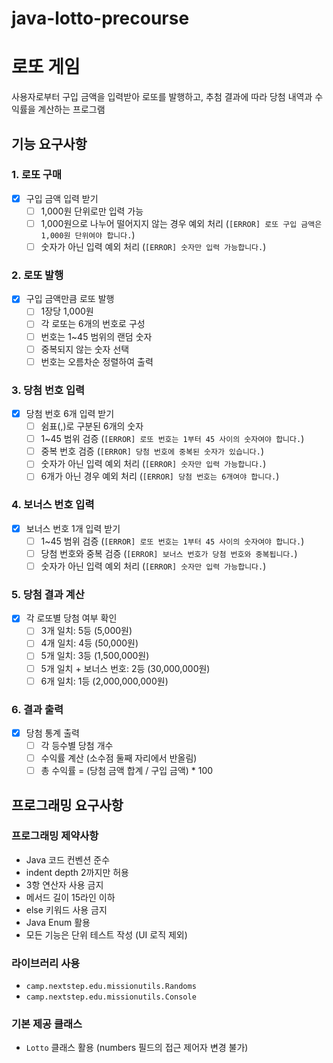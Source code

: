 # java-lotto-precourse

# 로또 게임
사용자로부터 구입 금액을 입력받아 로또를 발행하고, 추첨 결과에 따라 당첨 내역과 수익률을 계산하는 프로그램

## 기능 요구사항

### 1. 로또 구매
- [x] 구입 금액 입력 받기
    - [ ] 1,000원 단위로만 입력 가능
    - [ ] 1,000원으로 나누어 떨어지지 않는 경우 예외 처리 
      (`[ERROR] 로또 구입 금액은 1,000원 단위여야 합니다.`)
    - [ ] 숫자가 아닌 입력 예외 처리
      (`[ERROR] 숫자만 입력 가능합니다.`)

### 2. 로또 발행
- [x] 구입 금액만큼 로또 발행
    - [ ] 1장당 1,000원
    - [ ] 각 로또는 6개의 번호로 구성
    - [ ] 번호는 1~45 범위의 랜덤 숫자
    - [ ] 중복되지 않는 숫자 선택
    - [ ] 번호는 오름차순 정렬하여 출력

### 3. 당첨 번호 입력
- [x] 당첨 번호 6개 입력 받기
    - [ ] 쉼표(,)로 구분된 6개의 숫자
    - [ ] 1~45 범위 검증
      (`[ERROR] 로또 번호는 1부터 45 사이의 숫자여야 합니다.`)
    - [ ] 중복 번호 검증
      (`[ERROR] 당첨 번호에 중복된 숫자가 있습니다.`)
    - [ ] 숫자가 아닌 입력 예외 처리
      (`[ERROR] 숫자만 입력 가능합니다.`)
    - [ ] 6개가 아닌 경우 예외 처리
      (`[ERROR] 당첨 번호는 6개여야 합니다.`)

### 4. 보너스 번호 입력
- [x] 보너스 번호 1개 입력 받기
    - [ ] 1~45 범위 검증 
      (`[ERROR] 로또 번호는 1부터 45 사이의 숫자여야 합니다.`)
    - [ ] 당첨 번호와 중복 검증
      (`[ERROR] 보너스 번호가 당첨 번호와 중복됩니다.`)
    - [ ] 숫자가 아닌 입력 예외 처리 
      (`[ERROR] 숫자만 입력 가능합니다.`)

### 5. 당첨 결과 계산
- [x] 각 로또별 당첨 여부 확인
    - [ ] 3개 일치: 5등 (5,000원)
    - [ ] 4개 일치: 4등 (50,000원)
    - [ ] 5개 일치: 3등 (1,500,000원)
    - [ ] 5개 일치 + 보너스 번호: 2등 (30,000,000원)
    - [ ] 6개 일치: 1등 (2,000,000,000원)

### 6. 결과 출력
- [x] 당첨 통계 출력
    - [ ] 각 등수별 당첨 개수
    - [ ] 수익률 계산 (소수점 둘째 자리에서 반올림)
    - [ ] 총 수익률 = (당첨 금액 합계 / 구입 금액) * 100

## 프로그래밍 요구사항

### 프로그래밍 제약사항
- Java 코드 컨벤션 준수
- indent depth 2까지만 허용
- 3항 연산자 사용 금지
- 메서드 길이 15라인 이하
- else 키워드 사용 금지
- Java Enum 활용
- 모든 기능은 단위 테스트 작성 (UI 로직 제외)

### 라이브러리 사용
- `camp.nextstep.edu.missionutils.Randoms`
- `camp.nextstep.edu.missionutils.Console`

### 기본 제공 클래스
- `Lotto` 클래스 활용 (numbers 필드의 접근 제어자 변경 불가)